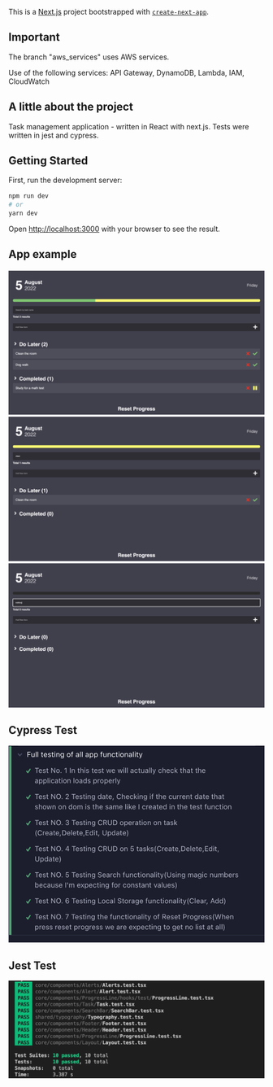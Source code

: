 This is a [Next.js](https://nextjs.org/) project bootstrapped with [`create-next-app`](https://github.com/vercel/next.js/tree/canary/packages/create-next-app).

## Important

The branch "aws_services" uses AWS services.

Use of the following services:
API Gateway, DynamoDB, Lambda, IAM, CloudWatch

## A little about the project

Task management application - written in React with next.js.
Tests were written in jest and cypress.

## Getting Started

First, run the development server:

```bash
npm run dev
# or
yarn dev
```

Open [http://localhost:3000](http://localhost:3000) with your browser to see the result.

## App example

![Screenshot](public/static/images/app_example.png)
![Screenshot](public/static/images/search_1.png)
![Screenshot](public/static/images/search_2.png)

## Cypress Test

![Screenshot](public/static/images/cypress_test_images.png)

## Jest Test

![Screenshot](public/static/images/jest_tests.png)

